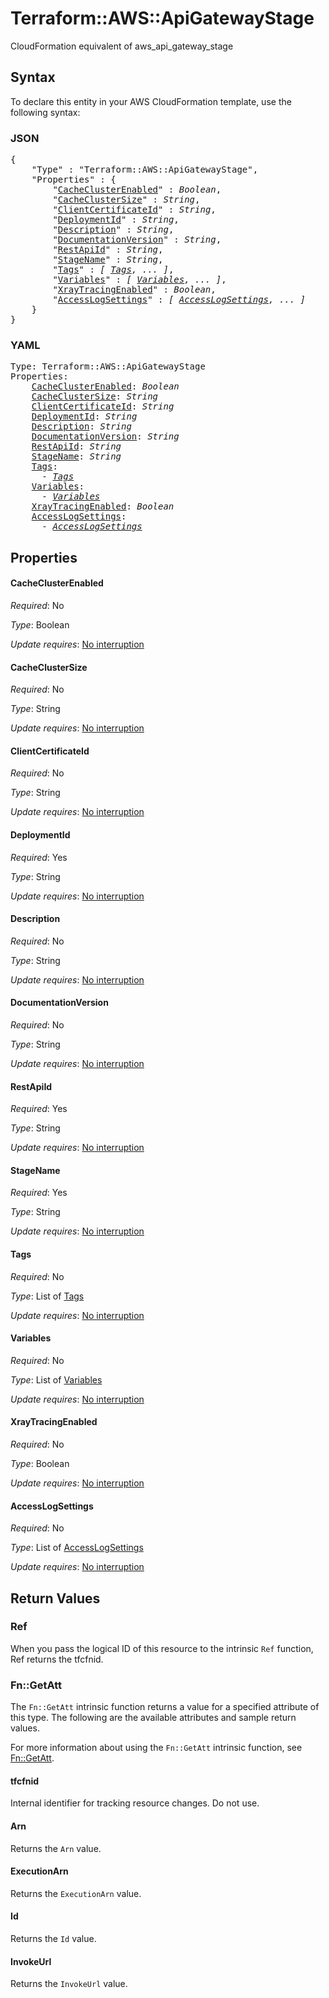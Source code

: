 # Terraform::AWS::ApiGatewayStage

CloudFormation equivalent of aws_api_gateway_stage

## Syntax

To declare this entity in your AWS CloudFormation template, use the following syntax:

### JSON

<pre>
{
    "Type" : "Terraform::AWS::ApiGatewayStage",
    "Properties" : {
        "<a href="#cacheclusterenabled" title="CacheClusterEnabled">CacheClusterEnabled</a>" : <i>Boolean</i>,
        "<a href="#cacheclustersize" title="CacheClusterSize">CacheClusterSize</a>" : <i>String</i>,
        "<a href="#clientcertificateid" title="ClientCertificateId">ClientCertificateId</a>" : <i>String</i>,
        "<a href="#deploymentid" title="DeploymentId">DeploymentId</a>" : <i>String</i>,
        "<a href="#description" title="Description">Description</a>" : <i>String</i>,
        "<a href="#documentationversion" title="DocumentationVersion">DocumentationVersion</a>" : <i>String</i>,
        "<a href="#restapiid" title="RestApiId">RestApiId</a>" : <i>String</i>,
        "<a href="#stagename" title="StageName">StageName</a>" : <i>String</i>,
        "<a href="#tags" title="Tags">Tags</a>" : <i>[ <a href="tags.md">Tags</a>, ... ]</i>,
        "<a href="#variables" title="Variables">Variables</a>" : <i>[ <a href="variables.md">Variables</a>, ... ]</i>,
        "<a href="#xraytracingenabled" title="XrayTracingEnabled">XrayTracingEnabled</a>" : <i>Boolean</i>,
        "<a href="#accesslogsettings" title="AccessLogSettings">AccessLogSettings</a>" : <i>[ <a href="accesslogsettings.md">AccessLogSettings</a>, ... ]</i>
    }
}
</pre>

### YAML

<pre>
Type: Terraform::AWS::ApiGatewayStage
Properties:
    <a href="#cacheclusterenabled" title="CacheClusterEnabled">CacheClusterEnabled</a>: <i>Boolean</i>
    <a href="#cacheclustersize" title="CacheClusterSize">CacheClusterSize</a>: <i>String</i>
    <a href="#clientcertificateid" title="ClientCertificateId">ClientCertificateId</a>: <i>String</i>
    <a href="#deploymentid" title="DeploymentId">DeploymentId</a>: <i>String</i>
    <a href="#description" title="Description">Description</a>: <i>String</i>
    <a href="#documentationversion" title="DocumentationVersion">DocumentationVersion</a>: <i>String</i>
    <a href="#restapiid" title="RestApiId">RestApiId</a>: <i>String</i>
    <a href="#stagename" title="StageName">StageName</a>: <i>String</i>
    <a href="#tags" title="Tags">Tags</a>: <i>
      - <a href="tags.md">Tags</a></i>
    <a href="#variables" title="Variables">Variables</a>: <i>
      - <a href="variables.md">Variables</a></i>
    <a href="#xraytracingenabled" title="XrayTracingEnabled">XrayTracingEnabled</a>: <i>Boolean</i>
    <a href="#accesslogsettings" title="AccessLogSettings">AccessLogSettings</a>: <i>
      - <a href="accesslogsettings.md">AccessLogSettings</a></i>
</pre>

## Properties

#### CacheClusterEnabled

_Required_: No

_Type_: Boolean

_Update requires_: [No interruption](https://docs.aws.amazon.com/AWSCloudFormation/latest/UserGuide/using-cfn-updating-stacks-update-behaviors.html#update-no-interrupt)

#### CacheClusterSize

_Required_: No

_Type_: String

_Update requires_: [No interruption](https://docs.aws.amazon.com/AWSCloudFormation/latest/UserGuide/using-cfn-updating-stacks-update-behaviors.html#update-no-interrupt)

#### ClientCertificateId

_Required_: No

_Type_: String

_Update requires_: [No interruption](https://docs.aws.amazon.com/AWSCloudFormation/latest/UserGuide/using-cfn-updating-stacks-update-behaviors.html#update-no-interrupt)

#### DeploymentId

_Required_: Yes

_Type_: String

_Update requires_: [No interruption](https://docs.aws.amazon.com/AWSCloudFormation/latest/UserGuide/using-cfn-updating-stacks-update-behaviors.html#update-no-interrupt)

#### Description

_Required_: No

_Type_: String

_Update requires_: [No interruption](https://docs.aws.amazon.com/AWSCloudFormation/latest/UserGuide/using-cfn-updating-stacks-update-behaviors.html#update-no-interrupt)

#### DocumentationVersion

_Required_: No

_Type_: String

_Update requires_: [No interruption](https://docs.aws.amazon.com/AWSCloudFormation/latest/UserGuide/using-cfn-updating-stacks-update-behaviors.html#update-no-interrupt)

#### RestApiId

_Required_: Yes

_Type_: String

_Update requires_: [No interruption](https://docs.aws.amazon.com/AWSCloudFormation/latest/UserGuide/using-cfn-updating-stacks-update-behaviors.html#update-no-interrupt)

#### StageName

_Required_: Yes

_Type_: String

_Update requires_: [No interruption](https://docs.aws.amazon.com/AWSCloudFormation/latest/UserGuide/using-cfn-updating-stacks-update-behaviors.html#update-no-interrupt)

#### Tags

_Required_: No

_Type_: List of <a href="tags.md">Tags</a>

_Update requires_: [No interruption](https://docs.aws.amazon.com/AWSCloudFormation/latest/UserGuide/using-cfn-updating-stacks-update-behaviors.html#update-no-interrupt)

#### Variables

_Required_: No

_Type_: List of <a href="variables.md">Variables</a>

_Update requires_: [No interruption](https://docs.aws.amazon.com/AWSCloudFormation/latest/UserGuide/using-cfn-updating-stacks-update-behaviors.html#update-no-interrupt)

#### XrayTracingEnabled

_Required_: No

_Type_: Boolean

_Update requires_: [No interruption](https://docs.aws.amazon.com/AWSCloudFormation/latest/UserGuide/using-cfn-updating-stacks-update-behaviors.html#update-no-interrupt)

#### AccessLogSettings

_Required_: No

_Type_: List of <a href="accesslogsettings.md">AccessLogSettings</a>

_Update requires_: [No interruption](https://docs.aws.amazon.com/AWSCloudFormation/latest/UserGuide/using-cfn-updating-stacks-update-behaviors.html#update-no-interrupt)

## Return Values

### Ref

When you pass the logical ID of this resource to the intrinsic `Ref` function, Ref returns the tfcfnid.

### Fn::GetAtt

The `Fn::GetAtt` intrinsic function returns a value for a specified attribute of this type. The following are the available attributes and sample return values.

For more information about using the `Fn::GetAtt` intrinsic function, see [Fn::GetAtt](https://docs.aws.amazon.com/AWSCloudFormation/latest/UserGuide/intrinsic-function-reference-getatt.html).

#### tfcfnid

Internal identifier for tracking resource changes. Do not use.

#### Arn

Returns the <code>Arn</code> value.

#### ExecutionArn

Returns the <code>ExecutionArn</code> value.

#### Id

Returns the <code>Id</code> value.

#### InvokeUrl

Returns the <code>InvokeUrl</code> value.

